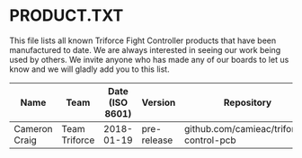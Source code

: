 # PRODUCT.TXT

This file lists all known Triforce Fight Controller products that have been manufactured to date.
We are always interested in seeing our work being used by others.
We invite anyone who has made any of our boards to let us know and we will gladly add you to this list.

| Name            | Team          | Date (ISO 8601) | Version         | Repository                               | Commit                                   | Quantity   | Purpose      | Manufacturer   |
|-----------------|---------------|-----------------|-----------------|------------------------------------------|------------------------------------------|------------|--------------|----------------|
| Cameron Craig   | Team Triforce | 2018-01-19      | pre-release     | github.com/camieac/triforce-control-pcb  | aeb3d275cbf074ca4e43f0d91900493fc6915f59 | 10         | Prototype    | PCBWay         |
